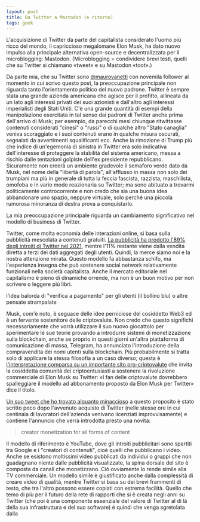 ```yaml
---
layout: post
title: Da Twitter a Mastodon (e ritorno)
tags: geek
---
```

L'acquisizione di Twitter da parte del capitalista considerato l'uomo più ricco del mondo, il capriccioso megalomane Elon Musk, ha dato nuovo impulso alla principale alternativa open-source e decentralizzata per il microblogging: Mastodon. (Microblogging = condividere brevi testi, quelli che su Twitter si chiamano «tweet» e su Mastodon «toot».)

Da parte mia, che su Twitter sono [@maurovanetti](https://twitter.com/maurovanetti) con novemila follower al momento in cui scrivo questo post, la preoccupazione principale non riguarda tanto l'orientamento politico del nuovo padrone. Twitter è sempre stata una grande azienda americana che agisce per il profitto, allineata da un lato agli interessi privati dei suoi azionisti e dall'altro agli interessi imperialisti degli Stati Uniti. C'è una grande quantità di esempi della manipolazione esercitata in tal senso dai padroni di Twitter anche prima dell'arrivo di Musk; per esempio, da parecchi mesi chiunque ritwittasse contenuti considerati "cinesi" o "russi" o di qualche altro "Stato canaglia" veniva scoraggiato e i suoi contenuti erano in qualche misura oscurati, segnalati da avvertimenti squalificanti ecc. Anche la rimozione di Trump più che indice di un'egemonia di sinistra in Twitter era solo indicativa dell'interesse di proteggere la stabilità del sistema americano, messa a rischio dalle tentazioni golpiste dell'ex presidente repubblicano. Sicuramente non creerà un ambiente gradevole il semaforo verde dato da Musk, nel nome della "libertà di parola", all'afflusso in massa non solo dei trumpiani ma più in generale di tutta la feccia fascista, razzista, maschilista, omofoba e in vario modo reazionaria su Twitter; ma sono abituato a trovarmi politicamente controcorrente e non credo che sia una buona idea abbandonare uno spazio, neppure virtuale, solo perché una piccola rumorosa minoranza di destra prova a conquistarlo.

La mia preoccupazione principale riguarda un cambiamento significativo nel modello di business di Twitter.

Twitter, come molta economia delle interazioni online, si basa sulla pubblicità mescolata a contenuti gratuiti. [La pubblicità ha prodotto l'89% degli introiti di Twitter nel 2021](https://www.investopedia.com/ask/answers/120114/how-does-twitter-twtr-make-money.asp), mentre l'11% restante viene dalla vendita diretta a terzi dei dati aggregati degli utenti. Quindi, la merce siamo noi e la nostra attenzione mirata. Questo modello fa abbastanza schifo, ma l'esperienza insegna che può sostenere social network relativamente funzionali nella società capitalista. Anche il mercato editoriale nel capitalismo è pieno di dinamiche orrende, ma non è un buon motivo per non scrivere o leggere più libri.

l'idea balorda di "verifica a pagamento" per gli utenti (il bollino blu) o altre pensate strampalate

Musk, com'è noto, è seguace delle idee perniciose del cosiddetto Web3 ed è un fervente sostenitore delle criptovalute. Non credo che questo significhi necessariamente che vorrà utilizzare il suo nuovo giocattolo per sperimentare le sue teorie provando a introdurre sistemi di monetizzazione sulla blockchain, anche se proprio in questi giorni un'altra piattaforma di comunicazione di massa, Telegram, ha annunciato l'introduzione della compravendita dei nomi utenti sulla blockchain. Più probabilmente si tratta solo di applicare la stessa filosofia a un caso diverso; questa è [l'interpretazione comparsa su un importante sito pro-criptovalute](https://cointelegraph.com/news/crypto-fans-should-get-behind-elon-musk-s-subscription-model-for-twitter) che invita la cosiddetta comunità dei criptoentusiasti a sostenere la rivoluzione commerciale di Elon Musk su Twitter: «I fan delle criptovalute dovrebbero spalleggiare il modello ad abbonamento proposto da Elon Musk per Twitter» dice il titolo.

 [Un suo tweet che ho trovato alquanto minaccioso](https://twitter.com/elonmusk/status/1589010272341340160) a questo proposito è stato scritto poco dopo l'avvenuto acquisto di Twitter (nelle stesse ore in cui centinaia di lavoratori dell'azienda venivano licenziati improvvisamente) e contiene l'annuncio che verrà introdotta presto una novità:

>creator monetization for all forms of content

Il modello di riferimento è YouTube, dove gli introiti pubblicitari sono spartiti tra Google e i "creatori di contenuti", cioè quelli che pubblicano i video. Anche se esistono moltissimi video pubblicati da individui o gruppi che non guadagnano niente dalle pubblicità visualizzate, la spina dorsale del sito è composta da canali che monetizzano. Ciò ovviamente lo rende simile alla TV commerciale. Un modello simile è giustificato anche dalla complessità di creare video di qualità, mentre Twitter si basa su dei brevi frammenti di testo, che tra l'altro possono essere copiati con estrema facilità. Quello che temo di più per il futuro della rete di rapporti che si è creata negli anni su Twitter (che poi è una componente essenziale del valore di Twitter al di là della sua infrastruttura e del suo software) è quindi che venga sgretolata dalla
